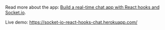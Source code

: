 Read more about the app: [Build a real-time chat app with React hooks and Socket.io](https://medium.com/@kozak.jakub55/build-a-real-time-chat-app-with-react-hooks-and-socket-io-4859c9afecb0).

Live demo: https://socket-io-react-hooks-chat.herokuapp.com/
